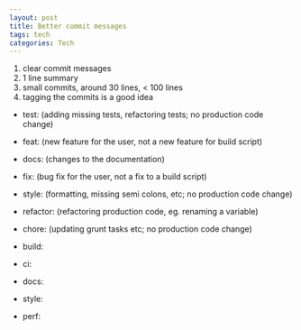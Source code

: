 ```yaml
---
layout: post
title: Better commit messages 
tags: tech
categories: Tech 
--- 
```


1. clear commit messages 
2. 1 line summary 
3. small commits, around 30 lines, < 100 lines 
4. tagging the commits is a good idea 

* test: (adding missing tests, refactoring tests; no production code change)
  
* feat: (new feature for the user, not a new feature for build script)
  
* docs: (changes to the documentation)

* fix: (bug fix for the user, not a fix to a build script)
* style: (formatting, missing semi colons, etc; no production code change)
* refactor: (refactoring production code, eg. renaming a variable)

* chore: (updating grunt tasks etc; no production code change)
* build: 
* ci:
* docs:
* style:
* perf: